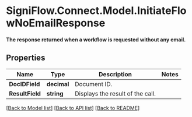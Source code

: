 # SigniFlow.Connect.Model.InitiateFlowNoEmailResponse
#### The response returned when a workflow is requested without any email.

## Properties

Name | Type | Description | Notes
------------ | ------------- | ------------- | -------------
**DocIDField** | **decimal** | Document ID. | 
**ResultField** | **string** | Displays the result of the call. | 

[[Back to Model list]](../README.md#documentation-for-models) [[Back to API list]](../README.md#documentation-for-api-endpoints) [[Back to README]](../README.md)


